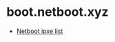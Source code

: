 # boot.netboot.xyz

- [Netboot ipxe list](https://rafaelcalleja.github.io/boot.netboot.xyz/resources/)

